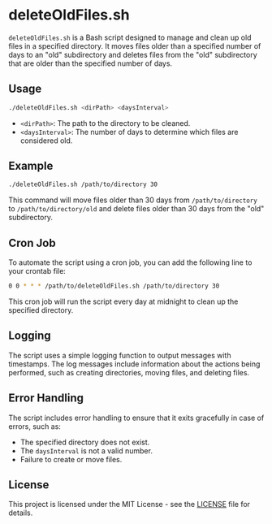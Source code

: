 # deleteOldFiles.sh

`deleteOldFiles.sh` is a Bash script designed to manage and clean up old files in a specified directory. It moves files older than a specified number of days to an "old" subdirectory and deletes files from the "old" subdirectory that are older than the specified number of days.

## Usage

```sh
./deleteOldFiles.sh <dirPath> <daysInterval>
```

- `<dirPath>`: The path to the directory to be cleaned.
- `<daysInterval>`: The number of days to determine which files are considered old.

## Example

```sh
./deleteOldFiles.sh /path/to/directory 30
```

This command will move files older than 30 days from `/path/to/directory` to `/path/to/directory/old` and delete files older than 30 days from the "old" subdirectory.

## Cron Job

To automate the script using a cron job, you can add the following line to your crontab file:

```sh
0 0 * * * /path/to/deleteOldFiles.sh /path/to/directory 30
```

This cron job will run the script every day at midnight to clean up the specified directory.

## Logging

The script uses a simple logging function to output messages with timestamps. The log messages include information about the actions being performed, such as creating directories, moving files, and deleting files.

## Error Handling

The script includes error handling to ensure that it exits gracefully in case of errors, such as:

- The specified directory does not exist.
- The `daysInterval` is not a valid number.
- Failure to create or move files.

## License

This project is licensed under the MIT License - see the [LICENSE](LICENSE) file for details.